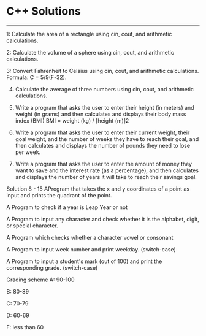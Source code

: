 # C++ Solutions

------
1: Calculate the area of a rectangle using cin, cout, and arithmetic calculations.


2: Calculate the volume of a sphere using cin, cout, and arithmetic calculations.


3: Convert Fahrenheit to Celsius using cin, cout, and arithmetic calculations. Formula:  C = 5/9(F-32).



4. Calculate the average of three numbers using cin, cout, and arithmetic calculations.


5. Write a program that asks the user to enter their height (in meters) and weight (in grams) and then calculates and displays their body mass index (BMI)
BMI = weight (kg) / [height (m)]2


6. Write a program that asks the user to enter their current weight, their goal weight, and the number of weeks they have to reach their goal, and then calculates and displays the number of pounds they need to lose per week.


7. Write a program that asks the user to enter the amount of money they want to save and the interest rate (as a percentage), and then calculates and displays the number of years it will take to reach their savings goal.


Solution 8 - 15 
AProgram that takes the x and y coordinates of a point as input and prints the quadrant of the point.

A Program to check if a year is Leap Year or not

A Program to input any character and check whether it is the alphabet, digit, or special character.

A Program which checks whether a character vowel or consonant

A Program to input week number and print weekday. (switch-case)

A Program to input a student's mark (out of 100) and print the corresponding grade. (switch-case)


Grading scheme
A: 90-100 

B: 80-89

C: 70-79

D: 60-69

F: less than 60


